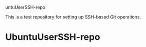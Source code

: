 untuUserSSH-repo

This is a test repository for setting up SSH-based Git operations.
# UbuntuUserSSH-repo
